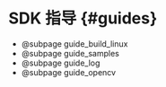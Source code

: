 # SDK 指导 {#guides}

* @subpage guide_build_linux
* @subpage guide_samples
* @subpage guide_log
* @subpage guide_opencv
